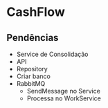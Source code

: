# CashFlow
## Pendências
- Service de Consolidação
- API
- Repository
- Criar banco
- RabbitMQ
  - SendMessage no Service
  - Processa no WorkService
